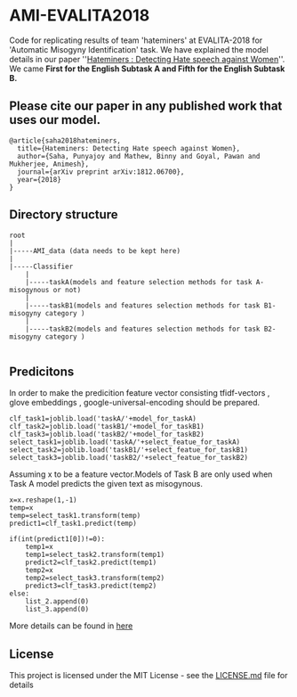 # AMI-EVALITA2018
Code for replicating results of team 'hateminers' at EVALITA-2018 for 'Automatic Misogyny Identification' task. We have explained the model details in our paper ''[Hateminers : Detecting Hate speech against Women](https://arxiv.org/abs/1812.06700)''.
We came **First for the English Subtask A and Fifth for the English Subtask B.**

## Please cite our paper in any published work that uses our model.

```
@article{saha2018hateminers,
  title={Hateminers: Detecting Hate speech against Women},
  author={Saha, Punyajoy and Mathew, Binny and Goyal, Pawan and Mukherjee, Animesh},
  journal={arXiv preprint arXiv:1812.06700},
  year={2018}
}
```

## Directory structure
```
root
|
|-----AMI_data (data needs to be kept here) 
|
|-----Classifier
	|
	|-----taskA(models and feature selection methods for task A- misogynous or not)
	|
	|-----taskB1(models and features selection methods for task B1- misogyny category )
	|
	|-----taskB2(models and features selection methods for task B2- misogyny category )
		
```
## Predicitons
In order to make the predicition feature vector consisting tfidf-vectors , glove embeddings , google-universal-encoding should be prepared.

```
clf_task1=joblib.load('taskA/'+model_for_taskA)
clf_task2=joblib.load('taskB1/'+model_for_taskB1)
clf_task3=joblib.load('taskB2/'+model_for_taskB2)
select_task1=joblib.load('taskA/'+select_featue_for_taskA)
select_task2=joblib.load('taskB1/'+select_featue_for_taskB1)
select_task3=joblib.load('taskB2/'+select_featue_for_taskB2)
```
Assuming x to be a feature vector.Models of Task B are only used when Task A model predicts the given text as misogynous. 
```
x=x.reshape(1,-1)
temp=x
temp=select_task1.transform(temp)
predict1=clf_task1.predict(temp)

if(int(predict1[0])!=0):
	temp1=x
	temp1=select_task2.transform(temp1)
	predict2=clf_task2.predict(temp1)
	temp2=x
	temp2=select_task3.transform(temp2)
	predict3=clf_task3.predict(temp2)
else:
	list_2.append(0)
	list_3.append(0)
```
More details can be found in [here](Classifier/Submit_test.ipynb)


## License

This project is licensed under the MIT License - see the [LICENSE.md](LICENSE.md) file for details
